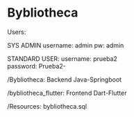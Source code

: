 # Bybliotheca

Users:

  SYS ADMIN
  username: admin
  pw: admin
  
  STANDARD USER:
    username: prueba2  
    password: Prueba2-

/Bybliotheca: Backend Java-Springboot

/bybliotheca_flutter: Frontend Dart-Flutter

/Resources: bybliotheca.sql 


